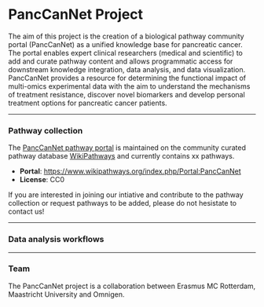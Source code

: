 # PancCanNet Project

The aim of this project is the creation of a biological pathway community portal (PancCanNet) as a unified knowledge base for pancreatic cancer. The portal enables expert clinical researchers (medical and scientific) to add and curate pathway content and allows programmatic access for downstream knowledge integration, data analysis, and data visualization. PancCanNet provides a resource for determining the functional impact of multi-omics experimental data with the aim to understand the mechanisms of treatment resistance, discover novel biomarkers and develop personal treatment options for pancreatic cancer patients.

---

### Pathway collection

The [PancCanNet pathway portal](https://www.wikipathways.org/index.php/Portal:PancCanNet) is maintained on the community curated pathway database [WikiPathways](https://www.wikipathways.org/) and currently contains xx pathways. 

* **Portal**: https://www.wikipathways.org/index.php/Portal:PancCanNet
* **License**: CC0

If you are interested in joining our intiative and contribute to the pathway collection or request pathways to be added, please do not hesistate to contact us!

---

### Data analysis workflows

---

### Team

The PancCanNet project is a collaboration between Erasmus MC Rotterdam, Maastricht University and Omnigen.

